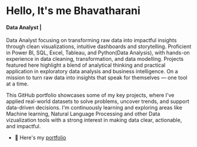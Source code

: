 # Hello, It's me Bhavatharani
#### Data Analyst | 

Data Analyst focusing on transforming raw data into impactful insights through clean visualizations, intuitive dashboards and storytelling. Proficient in Power BI, SQL, Excel, Tableau, and Python(Data Analysis), with hands-on experience in data cleaning, transformation, and data modelling. Projects featured here highlight a blend of analytical thinking and practical application in exploratory data analysis and business intelligence. On a mission to turn raw data into insights that speak for themselves — one tool at a time.

This GitHub portfolio showcases some of my key projects, where I've applied real-world datasets to solve problems, uncover trends, and support data-driven decisions. I'm continuously learning and exploring areas like Machine learning, Natural Language Processing and other Data vizualization tools with a strong interest in making data clear, actionable, and impactful.

- 🔭 Here's my [portfolio](https://www.datascienceportfol.io/bhavatharani)
